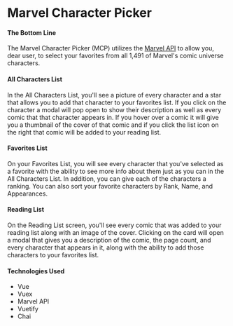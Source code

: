 # Marvel Character Picker

#### The Bottom Line
The Marvel Character Picker (MCP) utilizes the [Marvel API](https://developer.marvel.com/docs) to allow you, dear user, to select your favorites from all 1,491 of Marvel's comic universe characters.

#### All Characters List
In the All Characters List, you'll see a picture of every character and a star that allows you to add that character to your favorites list.  If you click on the character a modal will pop open to show their description as well as every comic that that character appears in.  If you hover over a comic it will give you a thumbnail of the cover of that comic and if you click the list icon on the right that comic will be added to your reading list.

#### Favorites List
On your Favorites List, you will see every character that you've selected as a favorite with the ability to see more info about them just as you can in the All Characters List.  In addition, you can give each of the characters a ranking.  You can also sort your favorite characters by Rank, Name, and Appearances.

#### Reading List
On the Reading List screen, you'll see every comic that was added to your reading list along with an image of the cover.  Clicking on the card will open a modal that gives you a description of the comic, the page count, and every character that appears in it, along with the ability to add those characters to your favorites list.

#### Technologies Used
* Vue
* Vuex
* Marvel API
* Vuetify
* Chai